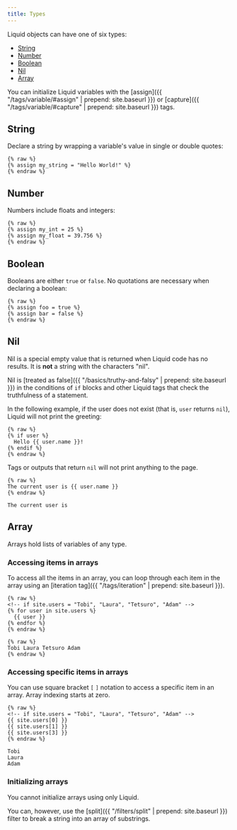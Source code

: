 ```yaml
---
title: Types
---
```


Liquid objects can have one of six types:

- [String](#string)
- [Number](#number)
- [Boolean](#boolean)
- [Nil](#nil)
- [Array](#array)

You can initialize Liquid variables with the [assign]({{ "/tags/variable/#assign" | prepend: site.baseurl }}) or [capture]({{ "/tags/variable/#capture" | prepend: site.baseurl }}) tags.

## String

Declare a string by wrapping a variable's value in single or double quotes:

```liquid
{% raw %}
{% assign my_string = "Hello World!" %}
{% endraw %}
```

## Number

Numbers include floats and integers:

```liquid
{% raw %}
{% assign my_int = 25 %}
{% assign my_float = 39.756 %}
{% endraw %}
```

## Boolean

Booleans are either `true` or `false`. No quotations are necessary when declaring a boolean:

```liquid
{% raw %}
{% assign foo = true %}
{% assign bar = false %}
{% endraw %}
```

## Nil

Nil is a special empty value that is returned when Liquid code has no results. It is **not** a string with the characters "nil".

Nil is [treated as false]({{ "/basics/truthy-and-falsy" | prepend: site.baseurl }}) in the conditions of `if` blocks and other Liquid tags that check the truthfulness of a statement.

In the following example, if the user does not exist (that is, `user` returns `nil`), Liquid will not print the greeting:

```liquid
{% raw %}
{% if user %}
  Hello {{ user.name }}!
{% endif %}
{% endraw %}
```

Tags or outputs that return `nil` will not print anything to the page.

```liquid
{% raw %}
The current user is {{ user.name }}
{% endraw %}
```

```text
The current user is
```

## Array

Arrays hold lists of variables of any type.

### Accessing items in arrays

To access all the items in an array, you can loop through each item in the array using an [iteration tag]({{ "/tags/iteration" | prepend: site.baseurl }}).

```liquid
{% raw %}
<!-- if site.users = "Tobi", "Laura", "Tetsuro", "Adam" -->
{% for user in site.users %}
  {{ user }}
{% endfor %}
{% endraw %}
```

```text
{% raw %}
Tobi Laura Tetsuro Adam
{% endraw %}
```

### Accessing specific items in arrays

You can use square bracket `[` `]` notation to access a specific item in an array. Array indexing starts at zero.

```liquid
{% raw %}
<!-- if site.users = "Tobi", "Laura", "Tetsuro", "Adam" -->
{{ site.users[0] }}
{{ site.users[1] }}
{{ site.users[3] }}
{% endraw %}
```

```text
Tobi
Laura
Adam
```

### Initializing arrays

You cannot initialize arrays using only Liquid.

You can, however, use the [split]({{ "/filters/split" | prepend: site.baseurl }}) filter to break a string into an array of substrings.
